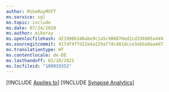 ```yaml
---
author: MikeRayMSFT
ms.service: sql
ms.topic: include
ms.date: 07/24/2020
ms.author: mikeray
ms.openlocfilehash: d21990b346abe9c1a5c90687ded2cd336905a449
ms.sourcegitcommit: 917df4ffd22e4a229af7dc481dcce3ebba0aa4d7
ms.translationtype: HT
ms.contentlocale: de-DE
ms.lasthandoff: 02/10/2021
ms.locfileid: "100019352"
---
```

[!INCLUDE [Applies to](../../includes/applies-md.md)] [!INCLUDE [Synapse Analytics](_asa.md)] 
